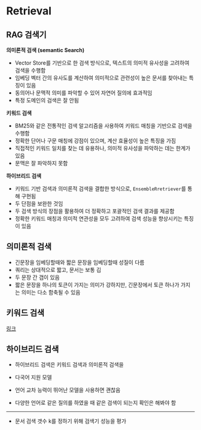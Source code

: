 # Retrieval

## RAG 검색기

**의미론적 검색 (semantic Search)**
- Vector Store를 기반으로 한 검색 방식으로, 텍스트의 의미적 유사성을 고려하여 검색을 수행함
- 임베딩 벡터 간의 유사도를 계산하여 의미적으로 관련성이 높은 문서를 찾아내는 특징이 있음
- 동의어나 문맥적 의미를 파악할 수 있어 자연어 질의에 효과적임
- 특정 도메인의 검색은 잘 안됨

**키워드 검색**
- BM25와 같은 전통적인 검색 알고리즘을 사용하여 키워드 매칭을 기반으로 검색을 수행함
- 정확한 단어나 구문 매칭에 강점이 있으며, 계산 효율성이 높은 특징을 가짐
- 직접적인 키워드 일치를 찾는 데 유용하나, 의미적 유사성을 파악하는 데는 한계가 있음
- 문맥은 잘 파악하지 못함

**하이브리드 검색**
- 키워드 기반 검색과 의미론적 검색을 결합한 방식으로, `EnsembleRretriever`를 통해 구현됨
- 두 단점을 보완한 것임
- 두 검색 방식의 장점을 활용하여 더 정확하고 포괄적인 검색 결과를 제공함
- 정확한 키워드 매칭과 의미적 연관성을 모두 고려하여 검색 성능을 향상시키는 특징이 있음


## 의미론적 검색

- 긴문장을 임베딩할때와 짧은 문장을 임베딩할때 성질이 다름 
- 쿼리는 상대적으로 짧고, 문서는 보통 김
- 두 문장 간 갭이 있음
- 짧은 문장을 하나의 토큰이 가지는 의미가 강하지만, 긴문장에서 토큰 하나가 가지는 의미는 다소 함축될 수 있음

## 키워드 검색

[링크](https://github.com/dorianbrown/rank_bm25)

## 하이브리드 검색

- 하이브리드 검색은 키워드 검색과 의미론적 검색을 


- 다국어 지원 모델
- 언어 교차 능력이 뛰어난 모델을 사용하면 괜찮음
- 다양한 언어로 같은 질의를 하였을 때 같은 검색이 되는지 확인은 해봐야 함

---

- 문서 검색 갯수 k를 정하기 위해 검색기 성능을 평가
